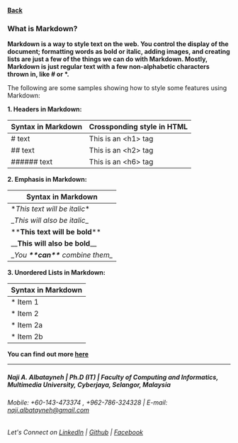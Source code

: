 [**Back**](https://naji-albatayneh.github.io/reading-notes)

### What is Markdown?
**Markdown is a way to style text on the web. You control the display of the document; formatting words as bold or italic, adding images, and creating lists are just a few of the things we can do with Markdown. Mostly, Markdown is just regular text with a few non-alphabetic characters thrown in, like \# or \*.**

The following are some samples showing how to style some features using Markdown:

**1. Headers in Markdown:**

Syntax in Markdown | Crossponding style in HTML
------------ | -------------
\# text | This is an \<h1\> tag
\#\# text | This is an \<h2\> tag
\#\#\#\#\#\# text | This is an \<h6\> tag

**2. Emphasis in Markdown:**

Syntax in Markdown | 
------------ | 
\**This text will be italic*\* |
\__This will also be italic_\_ |
\*\***This text will be bold**\*\* |
\_\___This will also be bold__\_\_ |
\__You **\*\*can\*\*** combine them\__ |


**3. Unordered Lists in Markdown:**

Syntax in Markdown | 
------------ | 
\* Item 1 |
\* Item 2 |
  \* Item 2a |
  \* Item 2b |

**You can find out more [here](https://guides.github.com/features/mastering-markdown/)**




________________________________________________________
##### Naji A. Albatayneh | Ph.D (IT) | Faculty of Computing and Informatics, Multimedia University, Cyberjaya, Selangor, Malaysia

###### Mobile: +60-143-473374 , +962-786-324328 | E-mail: naji.albatayneh@gmail.com

###### Let's Connect on [LinkedIn](https://www.linkedin.com/in/naji-a-albatayneh/) | [Github](https://github.com/naji-albatayneh) | [Facebook](https://web.facebook.com/naji.albatayneh/)
